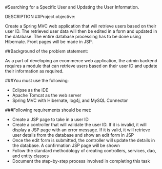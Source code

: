 #Searching for a Specific User and Updating the User Information.

DESCRIPTION
##Project objective:

Create a Spring MVC web application that will retrieve users based on their user ID. The retrieved user data will then be edited in a form and updated in the database. The entire database processing has to be done using Hibernate. Front pages will be made in JSP.

##Background of the problem statement:


As a part of developing an ecommerce web application, the admin backend requires a module that can retrieve users based on their user ID and update their information as required.


###You must use the following:
 

- Eclipse as the IDE
- Apache Tomcat as the web server
- Spring MVC with Hibernate, log4j, and MySQL Connector

 

###Following requirements should be met:

- Create a JSP page to take in a user ID
- Create a controller that will validate the user ID. If it is invalid, it will display a JSP page with an error message. If it is valid, it will retrieve user details from the database and show an edit form in JSP
- Once the edit form is submitted, the controller will update the details in the database. A confirmation JSP page will be shown
- Follow the standard methodology of creating controllers, services, dao, and entity classes
- Document the step-by-step process involved in completing this task